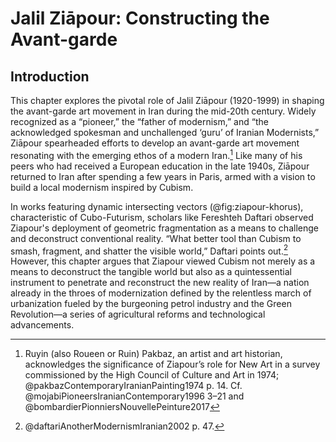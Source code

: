 # Jalil Ziāpour: Constructing the Avant-garde

## Introduction

This chapter explores the pivotal role of Jalil Ziāpour (1920-1999) in shaping the avant-garde art movement in Iran during the mid-20th century. Widely recognized as a “pioneer,” the “father of modernism,” and “the acknowledged spokesman and unchallenged ‘guru’ of Iranian Modernists,” Ziāpour spearheaded efforts to develop an avant-garde art movement resonating with the emerging ethos of a modern Iran.[^1] Like many of his peers who had received a European education in the late 1940s, Ziāpour returned to Iran after spending a few years in Paris, armed with a vision to build a local modernism inspired by Cubism.

In works featuring dynamic intersecting vectors (@fig:ziapour-khorus), characteristic of Cubo-Futurism, scholars like Fereshteh Daftari observed Ziapour's deployment of geometric fragmentation as a means to challenge and deconstruct conventional reality.
“What better tool than Cubism to smash, fragment, and shatter the visible world,” Daftari points out.[^2] However, this chapter argues that Ziapour viewed Cubism not merely as a means to deconstruct the tangible world but also as a quintessential instrument to penetrate and reconstruct the new reality of Iran—a nation already in the throes of modernization defined by the relentless march of urbanization fueled by the burgeoning petrol industry and the Green Revolution—a series of agricultural reforms and technological advancements.

[^1]: Ruyin (also Roueen or Ruin) Pakbaz, an artist and art historian, acknowledges the significance of Ziapour’s role for New Art in a survey commissioned by the High Council of Culture and Art in 1974; @pakbazContemporaryIranianPainting1974 p. 14. Cf. @mojabiPioneersIranianContemporary1996 3–21 and @bombardierPionniersNouvellePeinture2017

[^2]: @daftariAnotherModernismIranian2002 p. 47.
